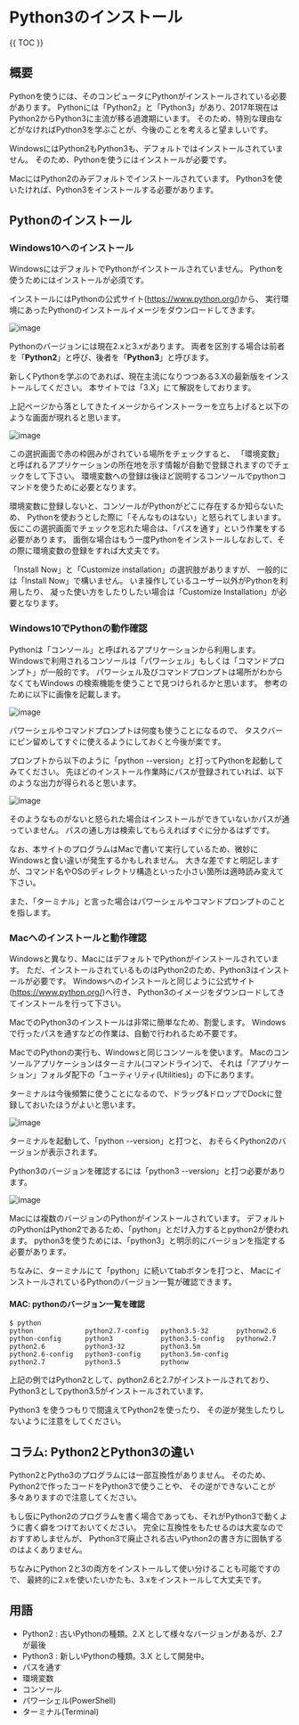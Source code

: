 # Python3のインストール

{{ TOC }}

## 概要

Pythonを使うには、そのコンピュータにPythonがインストールされている必要があります。
Pythonには「Python2」と「Python3」があり、2017年現在はPython2からPython3に主流が移る過渡期にいます。
そのため、特別な理由などがなければPython3を学ぶことが、今後のことを考えると望ましいです。

WindowsにはPython2もPython3も、デフォルトではインストールされていません。
そのため、Pythonを使うにはインストールが必要です。

MacにはPython2のみデフォルトでインストールされています。
Python3を使いたければ、Python3をインストールする必要があります。

## Pythonのインストール

### Windows10へのインストール

WindowsにはデフォルトでPythonがインストールされていません。
Pythonを使うためにはインストールが必須です。

インストールにはPythonの公式サイト(https://www.python.org/)から、
実行環境にあったPythonのインストールイメージをダウンロードしてきます。

![image](./0015_image/01.png)

Pythonのバージョンには現在2.xと3.xがあります。
両者を区別する場合は前者を「**Python2**」と呼び、後者を「**Python3**」と呼びます。

新しくPythonを学ぶのであれば、現在主流になりつつある3.Xの最新版をインストールしてください。
本サイトでは「3.X」にて解説をしております。

上記ページから落としてきたイメージからインストーラーを立ち上げると以下のような画面が現れると思います。

![image](./0015_image/02.png)

この選択画面で赤の枠囲みがされている場所をチェックすると、
「環境変数」と呼ばれるアプリケーションの所在地を示す情報が自動で登録されますのでチェックをして下さい。
環境変数への登録は後ほど説明するコンソールでpythonコマンドを使うために必要となります。

環境変数に登録しないと、コンソールがPythonがどこに存在するか知らないため、
Pythonを使おうとした際に「そんなものはない」と怒られてしまいます。
仮にこの選択画面でチェックを忘れた場合は、「パスを通す」という作業をする必要があります。
面倒な場合はもう一度Pythonをインストールしなおして、その際に環境変数の登録をすれば大丈夫です。

「Install Now」と「Customize installation」の選択肢がありますが、
一般的には「Install Now」で構いません。
いま操作しているユーザー以外がPythonを利用したり、
凝った使い方をしたりしたい場合は「Customize Installation」が必要となります。

### Windows10でPythonの動作確認

Pythonは「コンソール」と呼ばれるアプリケーションから利用します。
Windowsで利用されるコンソールは「パワーシェル」もしくは「コマンドプロンプト」が一般的です。
パワーシェル及びコマンドプロンプトは場所がわからなくてもWindows の検索機能を使うことで見つけられるかと思います。
参考のために以下に画像を記載します。

![image](./0015_image/03.png)

パワーシェルやコマンドプロンプトは何度も使うことになるので、
タスクバーにピン留めしてすぐに使えるようにしておくと今後が楽です。

プロンプトから以下のように「python --version」と打ってPythonを起動してみてください。
先ほどのインストール作業時にパスが登録されていれば、以下のような出力が得られると思います。

![image](./0015_image/04.png)

そのようなものがないと怒られた場合はインストールができていないかパスが通っていません。
パスの通し方は検索してもらえればすぐに分かるはずです。

なお、本サイトのプログラムはMacで書いて実行しているため、微妙にWindowsと食い違いが発生するかもしれません。
大きな差ですと明記しますが、コマンド名やOSのディレクトリ構造といった小さい箇所は適時読み変えて下さい。

また、「ターミナル」と言った場合はパワーシェルやコマンドプロンプトのことを指します。

### Macへのインストールと動作確認

Windowsと異なり、MacにはデフォルトでPythonがインストールされています。
ただ、インストールされているものはPython2のため、Python3はインストールが必要です。
Windowsへのインストールと同じように公式サイト(https://www.python.org/)へ行き、
Python3のイメージをダウンロードしてきてインストールを行って下さい。

MacでのPython3のインストールは非常に簡単なため、割愛します。
Windowsで行ったパスを通すなどの作業は、自動で行われるため不要です。

MacでのPythonの実行も、Windowsと同じコンソールを使います。
Macのコンソールアプリケーションはターミナル(コマンドライン)で、
それは「アプリケーション」フォルダ配下の「ユーティリティ(Utilities)」の下にあります。

ターミナルは今後頻繁に使うことになるので、ドラッグ&ドロップでDockに登録しておいたほうがよいと思います。

![image](./0015_image/05.png)

ターミナルを起動して、「python --version」と打つと、
おそらくPython2のバージョンが表示されます。

Python3のバージョンを確認するには「python3 --version」と打つ必要があります。

![image](./0015_image/06.png)

Macには複数のバージョンのPythonがインストールされています。
デフォルトのPythonはPython2であるため、「python」とだけ入力するとpython2が使われます。
python3を使うためには、「python3」と明示的にバージョンを指定する必要があります。

ちなみに、ターミナルにて「python」に続いてtabボタンを打つと、
MacにインストールされているPythonのバージョン一覧が確認できます。

#### MAC: pythonのバージョン一覧を確認

```text
$ python
python             python2.7-config   python3.5-32       pythonw2.6
python-config      python3            python3.5-config   pythonw2.7
python2.6          python3-32         python3.5m
python2.6-config   python3-config     python3.5m-config
python2.7          python3.5          pythonw
```

上記の例ではPython2として、python2.6と2.7がインストールされており、
Python3としてpython3.5がインストールされています。

Python3 を使うつもりで間違えてPython2を使ったり、
その逆が発生したりしないように注意をしてください。

## コラム: Python2とPython3の違い

Python2とPytho3のプログラムには一部互換性がありません。
そのため、Python2で作ったコードをPython3で使うことや、
その逆ができないことが多々ありますので注意してください。

もし仮にPython2のプログラムを書く場合であっても、それがPython3で動くように書く癖をつけておいてください。
完全に互換性をもたせるのは大変なのでおすすめしませんが、
Python3で廃止される古いPython2の書き方に固執するのはよくありません。

ちなみにPython 2と3の両方をインストールして使い分けることも可能ですので、
最終的に2.xを使いたいかたも、3.xをインストールして大丈夫です。


## 用語

* Python2 : 古いPythonの種類。2.X として様々なバージョンがあるが、2.7が最後
* Python3 : 新しいPythonの種類。3.X として開発中。
* パスを通す
* 環境変数
* コンソール
* パワーシェル(PowerShell)
* ターミナル(Terminal)
